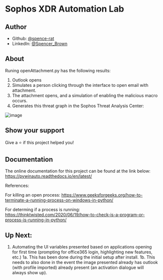 # Sophos XDR Automation Lab

## Author

* Github: [@spence-rat](https://github.com/spence-rat)
* LinkedIn: [@Spencer_Brown](https://www.linkedin.com/in/spencerbrowntx/)

## About

Runing openAttachment.py has the following results:
1. Outlook opens
2. Simulates a person clicking through the interface to open email with attachment.
3. The attachment opens, and a simulation of enabling the malicious macro occurs.
4. Generates this threat graph in the Sophos Threat Analysis Center:

![image](https://user-images.githubusercontent.com/82817752/153731681-ed1fcaff-6247-4ccc-96ba-2184e9c3e72a.png)


## Show your support

Give a ⭐️ if this project helped you!

## Documentation
The online documentation for this project can be found at the link below:
https://pywinauto.readthedocs.io/en/latest/

References:

For killing an open process: https://www.geeksforgeeks.org/how-to-terminate-a-running-process-on-windows-in-python/

For determing if a process is running: https://thinktwisted.com/2020/06/19/how-to-check-is-a-program-or-process-is-running-in-python/

## Up Next:
1. Automating the UI variables presented based on applications opening for first time (prompting for office365 login, highlighting new features, etc.)
  1a. This has been done during the initial setup after install.
  1b. This needs to also done in the event the image presented already has outlook (with profile imported) already present (an activation dialogue will always show    up).




